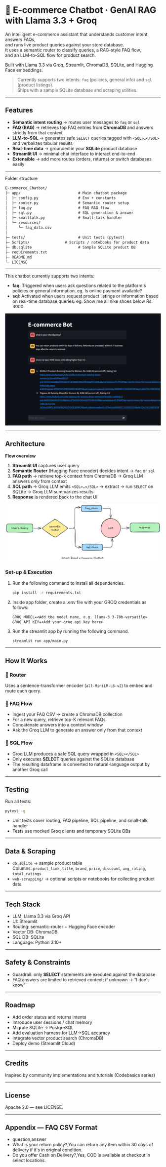 # 💬 E-commerce Chatbot · GenAI RAG with Llama 3.3 + Groq

An intelligent e-commerce assistant that understands customer intent, answers FAQs,  
and runs live product queries against your store database.  
It uses a semantic router to classify queries, a RAG-style FAQ flow,  
and an LLM-to-SQL flow for product search.  

Built with Llama 3.3 via Groq, Streamlit, ChromaDB, SQLite, and Hugging Face embeddings.

> Currently supports two intents: `faq` (policies, general info) and `sql` (product listings).  
> Ships with a sample SQLite database and scraping utilities.

---

##  Features

-  **Semantic intent routing** → routes user messages to `faq` or `sql`
-  **FAQ (RAG)** → retrieves top FAQ entries from **ChromaDB** and answers strictly from that context
-  **LLM-to-SQL** → generates safe `SELECT` queries tagged with `<SQL>…</SQL>` and verbalizes tabular results
-  **Real-time data** → grounded in your **SQLite** product database
-  **Streamlit UI** → minimal chat interface to interact end-to-end
-  **Extensible** → add more routes (orders, returns) or switch databases easily

---

Folder structure
```
E-commerce_Chatbot/
├─ app/                          # Main chatbot package
│  ├─ config.py                  # Env + constants
│  ├─ router.py                  # Semantic router setup
│  ├─ faq.py                     # FAQ RAG flow
│  ├─ sql.py                     # SQL generation & answer
│  ├─ smalltalk.py               # Small-talk handler
│  └─ resources/
│     └─ faq_data.csv
│
├─ tests/                        # Unit tests (pytest)
├─ Scripts/                # Scripts / notebooks for product data
├─ db.sqlite                     # Sample SQLite product DB
├─ requirements.txt
├─ README.md
└─ LICENSE
```
---

This chatbot currently supports two intents:

- **faq**: Triggered when users ask questions related to the platform's policies or general information. eg. Is online payment available?
- **sql**: Activated when users request product listings or information based on real-time database queries. eg. Show me all nike shoes below Rs. 3000.


![product screenshot](app/resources/product-ss.png)

---

## Architecture

**Flow overview**

1. **Streamlit UI** captures user query  
2. **Semantic Router** (Hugging Face encoder) decides intent → `faq` or `sql`
3. **FAQ path** → retrieve top-k context from ChromaDB → Groq LLM answers *only* from context  
4. **SQL path** → Groq LLM emits `<SQL>…</SQL>` → extract → run `SELECT` on SQLite → Groq LLM summarizes results  
5. **Response** is rendered back to the chat UI

![architecture diagram of the e-commerce chatbot](app/resources/architecture-diagram.png)


### Set-up & Execution

1. Run the following command to install all dependencies. 

    ```bash
    pip install -r requirements.txt
    ```

1. Inside app folder, create a .env file with your GROQ credentials as follows:
    ```text
    GROQ_MODEL=<Add the model name, e.g. llama-3.3-70b-versatile>
    GROQ_API_KEY=<Add your groq api key here>
    ```

1. Run the streamlit app by running the following command.

    ```bash
    streamlit run app/main.py
    ```

---

##  How It Works

### 🔹 Router
Uses a sentence-transformer encoder (`all-MiniLM-L6-v2`) to embed and route each query.

### 🔹 FAQ Flow
- Ingest your FAQ CSV → create a ChromaDB collection  
- For a new query, retrieve top-K relevant FAQs  
- Concatenate answers into a context window  
- Ask the Groq LLM to generate an answer only from that context

### 🔹 SQL Flow
- Groq LLM produces a safe SQL query wrapped in `<SQL></SQL>`  
- Only executes **SELECT** queries against the SQLite database  
- The resulting dataframe is converted to natural-language output by another Groq call

---
##  Testing

Run all tests:
```bash
pytest -q
```

- Unit tests cover routing, FAQ pipeline, SQL pipeline, and small-talk handler  
- Tests use mocked Groq clients and temporary SQLite DBs

---

##  Data & Scraping

- `db.sqlite` → sample product table  
  Columns: `product_link`, `title`, `brand`, `price`, `discount`, `avg_rating`, `total_ratings`  
- `web-scrapping/` → optional scripts or notebooks for collecting product data

---

## Tech Stack

- LLM: Llama 3.3 via Groq API  
- UI: Streamlit  
- Routing: semantic-router + Hugging Face encoder  
- Vector DB: ChromaDB  
- SQL DB: SQLite  
- Language: Python 3.10+

---

## Safety & Constraints

- Guardrail: only **SELECT** statements are executed against the database  
- FAQ answers are limited to retrieved context; if unknown → “I don’t know”

---

## Roadmap

- Add order status and returns intents  
- Introduce user sessions / chat memory  
- Migrate SQLite → PostgreSQL  
- Add evaluation harness for LLM→SQL accuracy  
- Integrate vector product search (ChromaDB)  
- Deploy demo (Streamlit Cloud)
<!-- - Dockerfile + GitHub Actions CI/CD   -->

---

## Credits

  
Inspired by community implementations and tutorials (Codebasics series)

---

## License

Apache 2.0 — see LICENSE.


---

##  Appendix — FAQ CSV Format

- question,answer
- What is your return policy?,You can return any item within 30 days of delivery if it's in original condition.
- Do you offer Cash on Delivery?,Yes, COD is available at checkout in select locations.